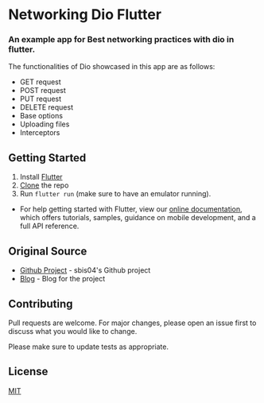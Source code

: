 # Networking Dio Flutter

### An example app for Best networking practices with dio in flutter.

The functionalities of Dio showcased in this app are as follows:

* GET request
* POST request
* PUT request
* DELETE request
* Base options
* Uploading files
* Interceptors

## Getting Started

1. Install [Flutter](https://flutter.io)
2. [Clone](https://github.com/Kishan-Dhankecha/Networking-Dio-Flutter.git) the
   repo
3. Run `flutter run` (make sure to have an emulator running).

- For help getting started with Flutter, view our
  [online documentation](https://flutter.dev/docs), which offers tutorials,
  samples, guidance on mobile development, and a full API reference.

## Original Source

- [Github Project] - sbis04's Github project
- [Blog] - Blog for the project

## Contributing

Pull requests are welcome. For major changes, please open an issue first to
discuss what you would like to change.

Please make sure to update tests as appropriate.

## License

[MIT](https://choosealicense.com/licenses/mit/)

[Github Project]: <https://github.com/sbis04/dio_networking>

[Blog]: <https://blog.logrocket.com/networking-flutter-using-dio/>